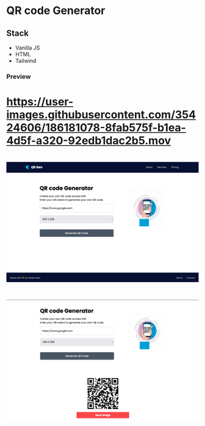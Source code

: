 # QR code Generator

## Stack
 - Vanilla JS
 - HTML
 - Tailwind

### Preview

# https://user-images.githubusercontent.com/35424606/186181078-8fab575f-b1ea-4d5f-a320-92edb1dac2b5.mov

# ![Alt text](./images/Readme_imgs/Screen%20Shot%202022-08-23%20at%2000.44.31.png)

# ![Alt text](./images/Readme_imgs/Screen%20Shot%202022-08-23%20at%2000.45.09.png)
